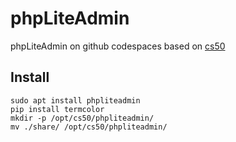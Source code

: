 # phpLiteAdmin

phpLiteAdmin on github codespaces based on [cs50](https://github.com/cs50/codespace/tree/main/opt/cs50/phpliteadmin)

## Install

```
sudo apt install phpliteadmin
pip install termcolor
mkdir -p /opt/cs50/phpliteadmin/
mv ./share/ /opt/cs50/phpliteadmin/
```
